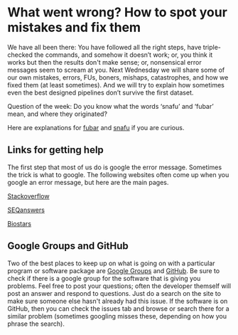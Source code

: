 # What went wrong? How to spot your mistakes and fix them

We have all been there: You have followed all the right steps, have triple-checked the commands, and somehow it doesn’t work; or, you think it works but then the results don't make sense; or, nonsensical error messages seem to scream at you. Next Wednesday we will share some of our own mistakes, errors, FUs, boners, mishaps, catastrophes, and how we fixed them (at least sometimes). And we will try to explain how sometimes even the best designed pipelines don’t survive the first dataset.

Question of the week: Do you know what the words ‘snafu’ and ‘fubar’ mean, and where they originated?

Here are explanations for [fubar](https://en.wikipedia.org/wiki/List_of_military_slang_terms#FUBAR) and [snafu](https://en.wikipedia.org/wiki/SNAFU) if you are curious.

## Links for getting help

The first step that most of us do is google the error message. Sometimes the trick is what to google. The following websites often come up when you google an error message, but here are the main pages. 

[Stackoverflow](https://stackoverflow.com/)

[SEQanswers](http://seqanswers.com/)

[Biostars](https://www.biostars.org/)


## Google Groups and GitHub

Two of the best places to keep up on what is going on with a particular program or software package are [Google Groups](https://groups.google.com/forum/#!overview) and [GitHub](https://github.com/). Be sure to check if there is a google group for the software that is giving you problems. Feel free to post your questions; often the developer themself will post an answer and respond to questions. Just do a search on the site to make sure someone else hasn't already had this issue. If the software is on GitHub, then you can check the issues tab and browse or search there for a similar problem (sometimes googling misses these, depending on how you phrase the search). 

